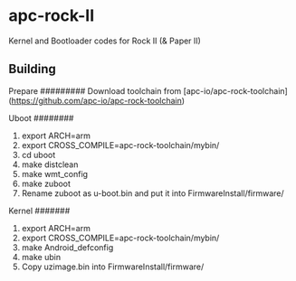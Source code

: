 apc-rock-II
===========

Kernel and Bootloader codes for Rock II (&amp; Paper II)


Building
--------------------------
Prepare
#########
Download toolchain from [apc-io/apc-rock-toolchain] (https://github.com/apc-io/apc-rock-toolchain)

Uboot
########
1. export ARCH=arm
2. export CROSS_COMPILE=apc-rock-toolchain/mybin/
3. cd uboot
4. make distclean
5. make wmt_config
6. make zuboot
7. Rename zuboot as u-boot.bin and put it into FirmwareInstall/firmware/


Kernel
#######
1. export ARCH=arm
2. export CROSS_COMPILE=apc-rock-toolchain/mybin/
3. make Android_defconfig
4. make ubin
5. Copy uzimage.bin into FirmwareInstall/firmware/
